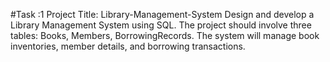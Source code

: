 #Task :1 
Project Title: Library-Management-System
Design and develop a Library Management System using SQL. The project should involve three tables: Books, Members, BorrowingRecords. The system will manage book inventories, member details, and borrowing transactions.
